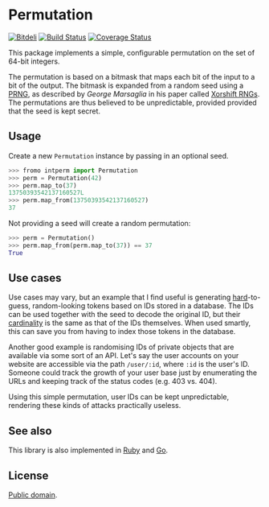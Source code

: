 # Permutation

[![Bitdeli](https://d2weczhvl823v0.cloudfront.net/attilaolah/intperm.py/trend.png)](https://bitdeli.com/free "Bitdeli Badge")
[![Build Status](https://travis-ci.org/attilaolah/intperm.py.png?branch=master)](https://travis-ci.org/attilaolah/intperm.py)
[![Coverage Status](https://coveralls.io/repos/attilaolah/intperm.py/badge.png?branch=master)](https://coveralls.io/r/attilaolah/intperm.py)

This package implements a simple, configurable permutation on the set of 64-bit
integers.

The permutation is based on a bitmask that maps each bit of the input to a bit
of the output. The bitmask is expanded from a random seed using a [PRNG][1], as
described by *George Marsaglia* in his paper called [Xorshift RNGs][2]. The
permutations are thus believed to be unpredictable, provided provided that the
seed is kept secret.

[1]: //en.wikipedia.org/wiki/Pseudorandom_number_generator
[2]: http://www.jstatsoft.org/v08/i14/paper

## Usage

Create a new `Permutation` instance by passing in an optional seed.

```python
>>> fromo intperm import Permutation
>>> perm = Permutation(42)
>>> perm.map_to(37)
13750393542137160527L
>>> perm.map_from(13750393542137160527)
37
```

Not providing a seed will create a random permutation:

```python
>>> perm = Permutation()
>>> perm.map_from(perm.map_to(37)) == 37
True
```

## Use cases

Use cases may vary, but an example that I find useful is generating
[hard][4]-to-guess, random-looking tokens based on IDs stored in a database.
The IDs can be used together with the seed to decode the original ID, but their
[cardinality][5] is the same as that of the IDs themselves. When used smartly,
this can save you from having to index those tokens in the database.

Another good example is randomising IDs of private objects that are available
via some sort of an API. Let's say the user accounts on your website are
accessible via the path `/user/:id`, where `:id` is the user's ID. Someone
could track the growth of your user base just by enumerating the URLs and
keeping track of the status codes (e.g. 403 vs. 404).

Using this simple permutation, user IDs can be kept unpredictable, rendering
these kinds of attacks practically useless.

[4]: //en.wikipedia.org/wiki/NP-hard
[5]: //en.wikipedia.org/wiki/Cardinality

## See also

This library is also implemented in [Ruby][7] and [Go][6].

[6]: //github.com/attilaolah/intperm.go
[7]: //github.com/attilaolah/intperm.rb

## License

[Public domain][3].

[3]: //github.com/attilaolah/intperm.py/blob/master/LICENSE
